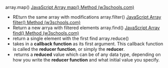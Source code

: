 array.map() [JavaScript Array map() Method (w3schools.com)](https://www.w3schools.com/jsref/jsref_map.asp)
 - REturn the same array with modifications
array.filter() [JavaScript Array filter() Method (w3schools.com)](https://www.w3schools.com/jsref/jsref_filter.asp)
- Return a new arrya with filtered elements
array.find() [JavaScript Array find() Method (w3schools.com)](https://www.w3schools.com/jsref/jsref_find.asp)
- return a single element with the first find
array.reduce()
- takes in a **callback function** as its first argument. This callback function is called the **reducer function**, or simply the **reducer**.
-  returns a **reduced** value which can be of any data type, depending on how you write the **reducer function** and what initial value you specify.
